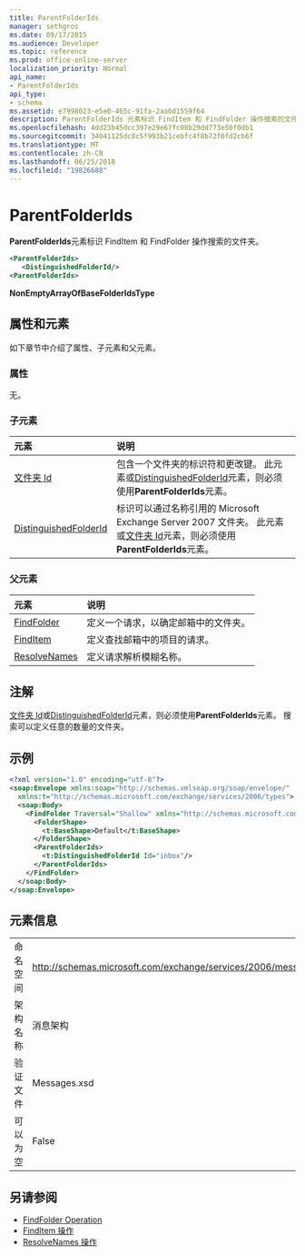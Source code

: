 ```yaml
---
title: ParentFolderIds
manager: sethgros
ms.date: 09/17/2015
ms.audience: Developer
ms.topic: reference
ms.prod: office-online-server
localization_priority: Normal
api_name:
- ParentFolderIds
api_type:
- schema
ms.assetid: e7998023-e5e0-465c-91fa-2aa6d1559f64
description: ParentFolderIds 元素标识 FindItem 和 FindFolder 操作搜索的文件夹。
ms.openlocfilehash: 4dd23b45dcc397e29e67fc08b29dd773e50f0db1
ms.sourcegitcommit: 34041125dc8c5f993b21cebfc4f8b72f0fd2cb6f
ms.translationtype: MT
ms.contentlocale: zh-CN
ms.lasthandoff: 06/25/2018
ms.locfileid: "19826688"
---
```

# <a name="parentfolderids"></a>ParentFolderIds

**ParentFolderIds**元素标识 FindItem 和 FindFolder 操作搜索的文件夹。 
  
```xml
<ParentFolderIds>
   <DistinguishedFolderId/>
<ParentFolderIds>
```

**NonEmptyArrayOfBaseFolderIdsType**

## <a name="attributes-and-elements"></a>属性和元素

如下章节中介绍了属性、子元素和父元素。
  
### <a name="attributes"></a>属性

无。
  
### <a name="child-elements"></a>子元素

|**元素**|**说明**|
|:-----|:-----|
|[文件夹 Id](folderid.md) <br/> |包含一个文件夹的标识符和更改键。 此元素或[DistinguishedFolderId](distinguishedfolderid.md)元素，则必须使用**ParentFolderIds**元素。  <br/> |
|[DistinguishedFolderId](distinguishedfolderid.md) <br/> |标识可以通过名称引用的 Microsoft Exchange Server 2007 文件夹。 此元素或[文件夹 Id](folderid.md)元素，则必须使用**ParentFolderIds**元素。  <br/> |
   
### <a name="parent-elements"></a>父元素

|**元素**|**说明**|
|:-----|:-----|
|[FindFolder](findfolder.md) <br/> |定义一个请求，以确定邮箱中的文件夹。  <br/> |
|[FindItem](finditem.md) <br/> |定义查找邮箱中的项目的请求。  <br/> |
|[ResolveNames](resolvenames.md) <br/> |定义请求解析模糊名称。  <br/> |
   
## <a name="remarks"></a>注解

[文件夹 Id](folderid.md)或[DistinguishedFolderId](distinguishedfolderid.md)元素，则必须使用**ParentFolderIds**元素。 搜索可以定义任意的数量的文件夹。 
  
## <a name="example"></a>示例

```XML
<?xml version="1.0" encoding="utf-8"?>
<soap:Envelope xmlns:soap="http://schemas.xmlsoap.org/soap/envelope/"
  xmlns:t="http://schemas.microsoft.com/exchange/services/2006/types">
  <soap:Body>
    <FindFolder Traversal="Shallow" xmlns="http://schemas.microsoft.com/exchange/services/2006/messages">
      <FolderShape>
        <t:BaseShape>Default</t:BaseShape>
      </FolderShape>
      <ParentFolderIds>
        <t:DistinguishedFolderId Id="inbox"/>
      </ParentFolderIds>
    </FindFolder>
  </soap:Body>
</soap:Envelope>
```

## <a name="element-information"></a>元素信息

|||
|:-----|:-----|
|命名空间  <br/> |http://schemas.microsoft.com/exchange/services/2006/messages  <br/> |
|架构名称  <br/> |消息架构  <br/> |
|验证文件  <br/> |Messages.xsd  <br/> |
|可以为空  <br/> |False  <br/> |
   
## <a name="see-also"></a>另请参阅

- [FindFolder Operation](findfolder-operation.md)  
- [FindItem 操作](finditem-operation.md) 
- [ResolveNames 操作](resolvenames-operation.md)

